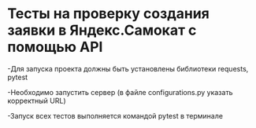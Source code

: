 # Тесты на проверку создания заявки в Яндекс.Самокат с помощью API

-Для запуска проекта должны быть установлены библиотеки requests, pytest

-Необходимо запустить сервер (в файле configurations.py указать корректный URL)

-Запуск всех тестов выполняется командой pytest в терминале